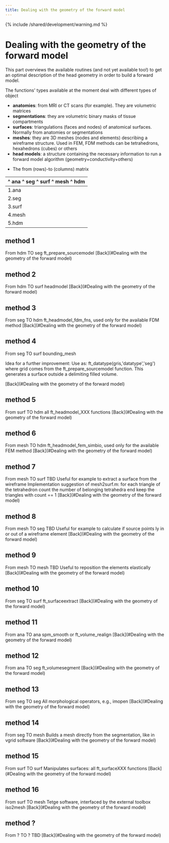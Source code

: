 ```yaml
---
title: Dealing with the geometry of the forward model
---
```


{% include /shared/development/warning.md %}

# Dealing with the geometry of the forward model

This part overviews the available routines (and not yet available too!) to get an optimal description of the head geometry in order to build a forward model.

The functions' types available at the moment deal with different types of object

- **anatomies**: from MRI or CT scans (for example). They are volumetric matrices
- **segmentations**: they are volumetric binary masks of tissue compartments
- **surfaces**: triangulations (faces and nodes) of anatomical surfaces. Normally from anatomies or segmentations
- **meshes**: they are 3D meshes (nodes and elements) describing a wireframe structure. Used in FEM, FDM methods can be tetrahedrons, hexahedrons (cubes) or others
- **head models**: a structure containing the necessary information to run a forward model algorithm (geometry+conductivity+others)

* The from (rows)-to (columns) matrix

| ^ ana ^ seg ^ surf ^ mesh ^ hdm |
| ------------------------------- |
| 1.ana                           | [11](#method 11 ) | [12](#method 12 ) | [10](#method 10 ) | n.a. | n.a. |
| 2.seg                           | n.a. | [13](#method 13):- |  | [10](#method 10 ) | [14](#method 14):- |  | [3](#method 3 ) |
| 3.surf                          | n.a. | [4](#method 4 ) | [15](#method 15) | [16](#method 16):- |  | [5](#method 5 ) |
| 4.mesh                          | n.a. | [8](#method 8 ) | [7](#method 7 ):- |  | [9](#method 9 ) | [6](#method 6 ) |
| 5.hdm                           | n.a. | [1](#method 1 ) | [2](#method 2 ):- |  | n.a. | n.a. |

## method 1

From hdm TO seg
ft_prepare_sourcemodel
[Back](#Dealing with the geometry of the forward model)

## method 2

From hdm TO surf
headmodel
[Back](#Dealing with the geometry of the forward model)

## method 3

From seg TO hdm
ft_headmodel_fdm_fns, used only for the available FDM method
[Back](#Dealing with the geometry of the forward model)

## method 4

From seg TO surf
bounding_mesh

Idea for a further improvement:
Use as:
ft_datatype(gris,'datatype','seg')
where grid comes from the ft_prepare_sourcemodel function.
This generates a surface outside a delimiting filled volume.

[Back](#Dealing with the geometry of the forward model)

## method 5

From surf TO hdm
all ft_headmodel_XXX functions
[Back](#Dealing with the geometry of the forward model)

## method 6

From mesh TO hdm
ft_headmodel_fem_simbio, used only for the available FEM method
[Back](#Dealing with the geometry of the forward model)

## method 7

From mesh TO surf
TBD
Useful for example to extract a surface from the wireframe
Implementation suggestion of mesh2surf.m:
for each triangle of the tetrahedron
count the number of belonging tetrahedra
end
keep the triangles with count == 1
[Back](#Dealing with the geometry of the forward model)

## method 8

From mesh TO seg
TBD
Useful for example to calculate if source points ly in or out of a wireframe element
[Back](#Dealing with the geometry of the forward model)

## method 9

From mesh TO mesh
TBD
Useful to reposition the elements elastically
[Back](#Dealing with the geometry of the forward model)

## method 10

From seg TO surf
ft_surfaceextract
[Back](#Dealing with the geometry of the forward model)

## method 11

From ana TO ana
spm_smooth or ft_volume_realign
[Back](#Dealing with the geometry of the forward model)

## method 12

From ana TO seg
ft_volumesegment
[Back](#Dealing with the geometry of the forward model)

## method 13

From seg TO seg
All morphological operators, e.g., imopen
[Back](#Dealing with the geometry of the forward model)

## method 14

From seg TO mesh
Builds a mesh directly from the segmentation, like in vgrid software
[Back](#Dealing with the geometry of the forward model)

## method 15

From surf TO surf
Manipulates surfaces: all ft_surfaceXXX functions
[Back](#Dealing with the geometry of the forward model)

## method 16

From surf TO mesh
Tetge software, interfaced by the external toolbox iso2mesh
[Back](#Dealing with the geometry of the forward model)

## method ?

From ? TO ?
TBD
[Back](#Dealing with the geometry of the forward model)
